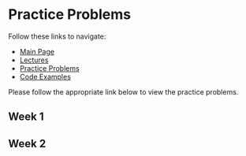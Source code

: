 # Practice Problems
Follow these links to navigate:
- [Main Page](https://jacksonburns.github.io/MATLAB-Start-to-Finish/)
- [Lectures ](https://jacksonburns.github.io/MATLAB-Start-to-Finish/Lectures/Lectures-Landing-Page.md)
- [Practice Problems](https://jacksonburns.github.io/MATLAB-Start-to-Finish/Practice-Problems/Practice-Problems-Landing-Page.md)
- [Code Examples](https://jacksonburns.github.io/MATLAB-Start-to-Finish/Code-Examples/Code-Examples-Landing-Page.md)

Please follow the appropriate link below to view the practice problems.

## Week 1


## Week 2

